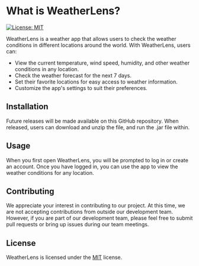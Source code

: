 # What is WeatherLens?

[![License: MIT](https://img.shields.io/badge/License-MIT-yellow.svg)](https://opensource.org/licenses/MIT)

WeatherLens is a weather app that allows users to check the weather conditions in different locations around the world. With WeatherLens, users can:

* View the current temperature, wind speed, humidity, and other weather conditions in any location.
* Check the weather forecast for the next 7 days.
* Set their favorite locations for easy access to weather information.
* Customize the app's settings to suit their preferences.

## Installation
Future releases will be made available on this GitHub repository. When released, users can download and unzip the file, and run the .jar file within.

## Usage
When you first open WeatherLens, you will be prompted to log in or create an account. Once you have logged in, you can use the app to view the weather conditions for any location.

## Contributing
We appreciate your interest in contributing to our project. At this time, we are not accepting contributions from outside our development team. However, if you are part of our development team, please feel free to submit pull requests or bring up issues during our team meetings.

## License
WeatherLens is licensed under the [MIT](https://github.com/sdmila/weatherlens/blob/main/LICENSE) license.
